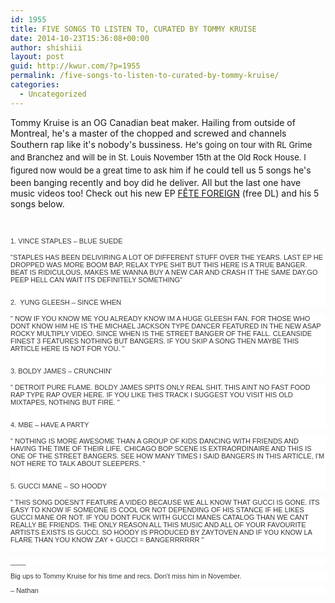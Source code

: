 ```yaml
---
id: 1955
title: FIVE SONGS TO LISTEN TO, CURATED BY TOMMY KRUISE
date: 2014-10-23T15:36:08+00:00
author: shishiii
layout: post
guid: http://kwur.com/?p=1955
permalink: /five-songs-to-listen-to-curated-by-tommy-kruise/
categories:
  - Uncategorized
---
```

<div class="pf-content">
  <p>
    Tommy Kruise is an OG Canadian beat maker.&nbsp;Hailing from outside of Montreal, he's a master of the chopped and screwed and channels Southern rap like it's nobody's bussiness.&nbsp;<span style="font-size: 13px; line-height: 20.7999992370605px;">He's going on tour with RL Grime and Branchez and will be in St. Louis</span><span style="font-size: 13px; line-height: 20.7999992370605px;">&nbsp;November 15th at the Old Rock House. I figured now would be a great time to ask him</span>&nbsp;if he could tell us&nbsp;5 songs he's been banging recently and boy did he deliver. All but the last one have music videos too!&nbsp;Check out his new EP&nbsp;<a href="https://soundcloud.com/tommykruise/sets/f-te-foreign-free-dl-link-in">F&Ecirc;TE FOREIGN</a>&nbsp;(free DL) and his 5 songs below.&nbsp;
  </p>
  
  <p>
    &nbsp;
  </p>
  
  <p>
    <span style="color: rgb(51, 51, 51); font-family: 'Lucida Grande', Verdana, Arial, Helvetica, sans-serif; font-size: 11px; background-color: rgb(255, 255, 255);">1. VINCE STAPLES &#8211; BLUE SUEDE</span>
  </p>
  
  <p>
  </p>
  
  <div style="color: rgb(51, 51, 51); font-family: 'Lucida Grande', Verdana, Arial, Helvetica, sans-serif; font-size: 11px; background-color: rgb(255, 255, 255);">
    "STAPLES HAS BEEN DELIVIRING A LOT OF DIFFERENT STUFF OVER THE YEARS. LAST EP HE DROPPED WAS MORE BOOM BAP, RELAX TYPE SHIT BUT THIS HERE IS A TRUE BANGER. BEAT IS RIDICULOUS, MAKES ME WANNA BUY A NEW CAR AND CRASH IT THE SAME DAY.GO PEEP HELL CAN WAIT ITS DEFINITELY SOMETHING"
  </div>
  
  <div style="color: rgb(51, 51, 51); font-family: 'Lucida Grande', Verdana, Arial, Helvetica, sans-serif; font-size: 11px; background-color: rgb(255, 255, 255);">
    &nbsp;
  </div>
  
  <div style="color: rgb(51, 51, 51); font-family: 'Lucida Grande', Verdana, Arial, Helvetica, sans-serif; font-size: 11px; background-color: rgb(255, 255, 255);">
    &nbsp;
  </div>
  
  <div style="color: rgb(51, 51, 51); font-family: 'Lucida Grande', Verdana, Arial, Helvetica, sans-serif; font-size: 11px; background-color: rgb(255, 255, 255);">
    2. &nbsp;YUNG GLEESH &#8211; SINCE WHEN&nbsp;
  </div>
  
  <p>
  </p>
  
  <div style="color: rgb(51, 51, 51); font-family: 'Lucida Grande', Verdana, Arial, Helvetica, sans-serif; font-size: 11px; background-color: rgb(255, 255, 255);">
    " NOW IF YOU KNOW ME YOU ALREADY KNOW IM A HUGE GLEESH FAN. FOR THOSE WHO DONT KNOW HIM HE IS THE MICHAEL JACKSON TYPE DANCER FEATURED IN THE NEW ASAP ROCKY MULTIPLY VIDEO. SINCE WHEN IS THE STREET BANGER OF THE FALL. CLEANSIDE FINEST 3 FEATURES NOTHING BUT BANGERS. IF YOU SKIP A SONG THEN MAYBE THIS ARTICLE HERE IS NOT FOR YOU. "
  </div>
  
  <div style="color: rgb(51, 51, 51); font-family: 'Lucida Grande', Verdana, Arial, Helvetica, sans-serif; font-size: 11px; background-color: rgb(255, 255, 255);">
    &nbsp;
  </div>
  
  <div style="color: rgb(51, 51, 51); font-family: 'Lucida Grande', Verdana, Arial, Helvetica, sans-serif; font-size: 11px; background-color: rgb(255, 255, 255);">
    &nbsp;
  </div>
  
  <div style="color: rgb(51, 51, 51); font-family: 'Lucida Grande', Verdana, Arial, Helvetica, sans-serif; font-size: 11px; background-color: rgb(255, 255, 255);">
    3. BOLDY JAMES &#8211; CRUNCHIN'
  </div>
  
  <p>
  </p>
  
  <div style="color: rgb(51, 51, 51); font-family: 'Lucida Grande', Verdana, Arial, Helvetica, sans-serif; font-size: 11px; background-color: rgb(255, 255, 255);">
    " DETROIT PURE FLAME. BOLDY JAMES SPITS ONLY REAL SHIT. THIS AINT NO FAST FOOD RAP TYPE RAP OVER HERE. IF YOU LIKE THIS TRACK I SUGGEST YOU VISIT HIS OLD MIXTAPES, NOTHING BUT FIRE. "
  </div>
  
  <div style="color: rgb(51, 51, 51); font-family: 'Lucida Grande', Verdana, Arial, Helvetica, sans-serif; font-size: 11px; background-color: rgb(255, 255, 255);">
    &nbsp;
  </div>
  
  <div style="color: rgb(51, 51, 51); font-family: 'Lucida Grande', Verdana, Arial, Helvetica, sans-serif; font-size: 11px; background-color: rgb(255, 255, 255);">
    &nbsp;
  </div>
  
  <div style="color: rgb(51, 51, 51); font-family: 'Lucida Grande', Verdana, Arial, Helvetica, sans-serif; font-size: 11px; background-color: rgb(255, 255, 255);">
    4. MBE &#8211; HAVE A PARTY
  </div>
  
  <p>
  </p>
  
  <div style="color: rgb(51, 51, 51); font-family: 'Lucida Grande', Verdana, Arial, Helvetica, sans-serif; font-size: 11px; background-color: rgb(255, 255, 255);">
    " NOTHING IS MORE AWESOME THAN A GROUP OF KIDS DANCING WITH FRIENDS AND HAVING THE TIME OF THEIR LIFE. CHICAGO BOP SCENE IS EXTRAORDINAIRE AND THIS IS ONE OF THE STREET BANGERS. SEE HOW MANY TIMES I SAID BANGERS IN THIS ARTICLE, I'M NOT HERE TO TALK ABOUT SLEEPERS. "
  </div>
  
  <div style="color: rgb(51, 51, 51); font-family: 'Lucida Grande', Verdana, Arial, Helvetica, sans-serif; font-size: 11px; background-color: rgb(255, 255, 255);">
    &nbsp;
  </div>
  
  <div style="color: rgb(51, 51, 51); font-family: 'Lucida Grande', Verdana, Arial, Helvetica, sans-serif; font-size: 11px; background-color: rgb(255, 255, 255);">
    &nbsp;
  </div>
  
  <div style="color: rgb(51, 51, 51); font-family: 'Lucida Grande', Verdana, Arial, Helvetica, sans-serif; font-size: 11px; background-color: rgb(255, 255, 255);">
    5. GUCCI MANE &#8211; SO HOODY
  </div>
  
  <p>
  </p>
  
  <div style="color: rgb(51, 51, 51); font-family: 'Lucida Grande', Verdana, Arial, Helvetica, sans-serif; font-size: 11px; background-color: rgb(255, 255, 255);">
    " THIS SONG DOESN'T FEATURE A VIDEO BECAUSE WE ALL KNOW THAT GUCCI IS GONE. ITS EASY TO KNOW IF SOMEONE IS COOL OR NOT DEPENDING OF HIS STANCE IF HE LIKES GUCCI MANE OR NOT. IF YOU DONT FUCK WITH GUCCI MANES CATALOG THAN WE CANT REALLY BE FRIENDS. THE ONLY REASON ALL THIS MUSIC AND ALL OF YOUR FAVOURITE ARTISTS EXISTS IS GUCCI. SO HOODY IS PRODUCED BY ZAYTOVEN AND IF YOU KNOW LA FLARE THAN YOU KNOW ZAY + GUCCI = BANGERRRRRR "
  </div>
  
  <div style="color: rgb(51, 51, 51); font-family: 'Lucida Grande', Verdana, Arial, Helvetica, sans-serif; font-size: 11px; background-color: rgb(255, 255, 255);">
    &nbsp;
  </div>
  
  <p style="color: rgb(51, 51, 51); font-family: 'Lucida Grande', Verdana, Arial, Helvetica, sans-serif; font-size: 11px; background-color: rgb(255, 255, 255);">
    ____
  </p>
  
  <p style="color: rgb(51, 51, 51); font-family: 'Lucida Grande', Verdana, Arial, Helvetica, sans-serif; font-size: 11px; background-color: rgb(255, 255, 255);">
    Big ups to Tommy Kruise for his time and recs. Don't miss him in November.&nbsp;
  </p>
  
  <p style="color: rgb(51, 51, 51); font-family: 'Lucida Grande', Verdana, Arial, Helvetica, sans-serif; font-size: 11px; background-color: rgb(255, 255, 255);">
    &#8211; Nathan&nbsp;
  </p>
</div>